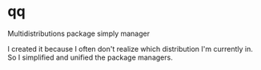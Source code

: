 # qq
Multidistributions package simply manager

I created it because I often don't realize which distribution I'm currently in. So I simplified and unified the package managers.
